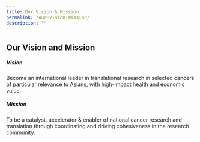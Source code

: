 ```yaml
---
title: Our Vision & Mission
permalink: /our-vision-mission/
description: ""
---
```

Our Vision and Mission
----------------------

##### Vision
Become an international leader in translational research in selected cancers of particular relevance to Asians, with high-impact health and economic value.

##### Mission
To be a catalyst, accelerator & enabler of national cancer research and translation through coordinating and driving cohesiveness in the research community.